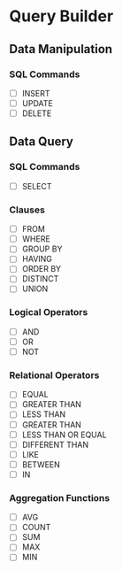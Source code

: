 # Query Builder

## Data Manipulation
### SQL Commands
- [ ] INSERT
- [ ] UPDATE
- [ ] DELETE

## Data Query
### SQL Commands
- [ ] SELECT

### Clauses
- [ ] FROM
- [ ] WHERE
- [ ] GROUP BY
- [ ] HAVING
- [ ] ORDER BY
- [ ] DISTINCT
- [ ] UNION

### Logical Operators
- [ ] AND
- [ ] OR
- [ ] NOT

### Relational Operators
- [ ] EQUAL
- [ ] GREATER THAN
- [ ] LESS THAN
- [ ] GREATER THAN
- [ ] LESS THAN OR EQUAL
- [ ] DIFFERENT THAN
- [ ] LIKE
- [ ] BETWEEN
- [ ] IN

### Aggregation Functions
- [ ] AVG
- [ ] COUNT
- [ ] SUM
- [ ] MAX
- [ ] MIN
